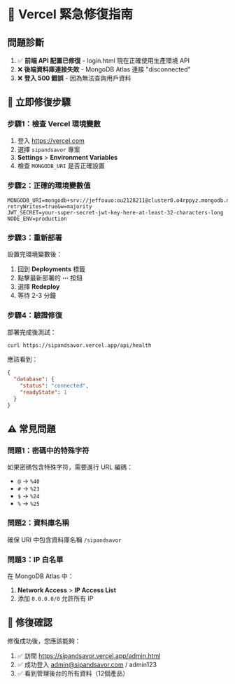 # 🚨 Vercel 緊急修復指南

## 問題診斷

1. ✅ **前端 API 配置已修復** - login.html 現在正確使用生產環境 API
2. ❌ **後端資料庫連接失敗** - MongoDB Atlas 連接 "disconnected"
3. ❌ **登入 500 錯誤** - 因為無法查詢用戶資料

## 🔧 立即修復步驟

### 步驟1：檢查 Vercel 環境變數

1. 登入 https://vercel.com
2. 選擇 `sipandsavor` 專案
3. **Settings** > **Environment Variables**
4. 檢查 `MONGODB_URI` 是否正確設置

### 步驟2：正確的環境變數值

```
MONGODB_URI=mongodb+srv://jeffouuo:ou2128211@cluster0.o4rppyz.mongodb.net/sipandsavor?retryWrites=true&w=majority
JWT_SECRET=your-super-secret-jwt-key-here-at-least-32-characters-long
NODE_ENV=production
```

### 步驟3：重新部署

設置完環境變數後：
1. 回到 **Deployments** 標籤
2. 點擊最新部署的 **⋯** 按鈕  
3. 選擇 **Redeploy**
4. 等待 2-3 分鐘

### 步驟4：驗證修復

部署完成後測試：

```bash
curl https://sipandsavor.vercel.app/api/health
```

應該看到：
```json
{
  "database": {
    "status": "connected",
    "readyState": 1
  }
}
```

## ⚠️ 常見問題

### 問題1：密碼中的特殊字符
如果密碼包含特殊字符，需要進行 URL 編碼：
- `@` → `%40`
- `#` → `%23`  
- `$` → `%24`
- `%` → `%25`

### 問題2：資料庫名稱
確保 URI 中包含資料庫名稱 `/sipandsavor`

### 問題3：IP 白名單
在 MongoDB Atlas 中：
1. **Network Access** > **IP Access List**
2. 添加 `0.0.0.0/0` 允許所有 IP

## 🎯 修復確認

修復成功後，您應該能夠：
1. ✅ 訪問 https://sipandsavor.vercel.app/admin.html
2. ✅ 成功登入 admin@sipandsavor.com / admin123
3. ✅ 看到管理後台的所有資料（12個產品）
